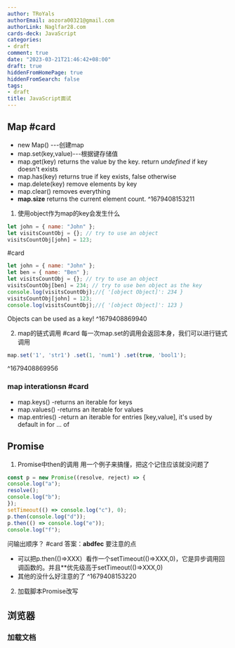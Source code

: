 ```yaml
---
author: TRoYals
authorEmail: aozora00321@gmail.com
authorLink: Naglfar28.com
cards-deck: JavaScript
categories:
- draft
comment: true
date: "2023-03-21T21:46:42+08:00"
draft: true
hiddenFromHomePage: true
hiddenFromSearch: false
tags:
- draft
title: JavaScript面试
---
```


## Map \#card

- new Map() ---创建map
- map.set(key,value)---根据键存储值
- map.get(key) returns the value by the key. return *undefined* if key doesn't exists
- map.has(key) returns true if key exists, false otherwise
- map.delete(key) remove elements by key
- map.clear() removes everything
- **map.size** returns the current element count.
  \^1679408153211

1.  使用object作为map的key会发生什么

``` js
let john = { name: "John" };
let visitsCountObj = {}; // try to use an object
visitsCountObj[john] = 123; 
```

\#card

``` js
let john = { name: "John" };
let ben = { name: "Ben" };
let visitsCountObj = {}; // try to use an object
visitsCountObj[ben] = 234; // try to use ben object as the key
console.log(visitsCountObj);//{ '[object Object]': 234 }
visitsCountObj[john] = 123;
console.log(visitsCountObj);//{ '[object Object]': 123 }
```

Objects can be used as a key!
\^1679408869940

2.  map的链式调用 \#card
    每一次map.set的调用会返回本身，我们可以进行链式调用

``` js
map.set('1', 'str1') .set(1, 'num1') .set(true, 'bool1');
```

\^1679408869956

### map interationsn \#card

- map.keys() -returns an iterable for keys
- map.values() -returns an iterable for values
- map.entries() -return an iterable for entries \[key,value\], it's used by default in for ... of

## Promise

1.  Promise中then的调用
    用一个例子来搞懂，把这个记住应该就没问题了

``` js
const p = new Promise((resolve, reject) => {
console.log("a");
resolve();
console.log("b");
});
setTimeout(() => console.log("c"), 0);
p.then(console.log("d"));
p.then(() => console.log("e"));
console.log("f");
```

问输出顺序？ \#card
答案：**abdfec**
要注意的点
- 可以把p.then(()=\>XXX）看作一个setTimeout(()=\>XXX,0)，它是异步调用回调函数的。并且\*\*优先级高于setTimeout(()=\>XXX,0)
- 其他的没什么好注意的了
\^1679408153220

2.  加载脚本Promise改写

## 浏览器

### 加载文档
